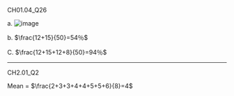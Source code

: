 CH01.04_Q26

a.
![image](https://github.com/user-attachments/assets/c87c3309-8a89-47a0-b155-b062077fb2b0)

b.
$\frac{12+15}{50}=54％$ 

C.
$\frac{12+15+12+8}{50}=94％$

---

CH2.01_Q2

Mean = $\frac{2+3+3+4+4+5+5+6}{8}=4$

